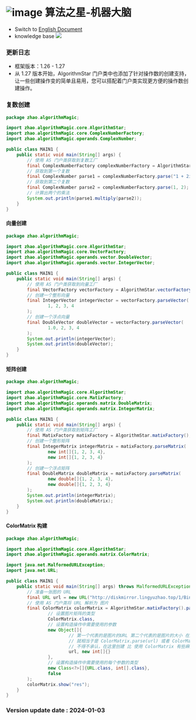 # ![image](https://user-images.githubusercontent.com/113756063/194830221-abe24fcc-484b-4769-b3b7-ec6d8138f436.png) 算法之星-机器大脑

- Switch to [English Document](https://github.com/BeardedManZhao/algorithmStar/blob/Zhao-develop/src_code/README.md)
- knowledge base
  <a href="https://github.com/BeardedManZhao/algorithmStar/blob/main/KnowledgeDocument/knowledge%20base-Chinese.md">
  <img src = "https://user-images.githubusercontent.com/113756063/194838003-7ad14dac-b38c-4b57-a942-ba58f00baaf7.png"/>
  </a>

### 更新日志

* 框架版本：1.26 - 1.27
* 从 1.27 版本开始，AlgorithmStar 门户类中也添加了针对操作数的创建支持，让一些创建操作变的简单且易用，您可以搭配着门户类实现更方便的操作数创建操作。

### 复数创建

```java
package zhao.algorithmMagic;

import zhao.algorithmMagic.core.AlgorithmStar;
import zhao.algorithmMagic.core.ComplexNumberFactory;
import zhao.algorithmMagic.operands.ComplexNumber;

public class MAIN1 {
    public static void main(String[] args) {
        // 使用 AS 门户类获取到复数工厂
        final ComplexNumberFactory complexNumberFactory = AlgorithmStar.complexNumberFactory();
        // 获取到第一个复数
        final ComplexNumber parse1 = complexNumberFactory.parse("1 + 2i");
        // 获取到第二个复数
        final ComplexNumber parse2 = complexNumberFactory.parse(1, 2);
        // 计算出两个的乘法
        System.out.println(parse1.multiply(parse2));
    }
}

```

#### 向量创建

```java
package zhao.algorithmMagic;

import zhao.algorithmMagic.core.AlgorithmStar;
import zhao.algorithmMagic.core.VectorFactory;
import zhao.algorithmMagic.operands.vector.DoubleVector;
import zhao.algorithmMagic.operands.vector.IntegerVector;

public class MAIN1 {
    public static void main(String[] args) {
        // 使用 AS 门户类获取到向量工厂
        final VectorFactory vectorFactory = AlgorithmStar.vectorFactory();
        // 创建一个整形向量
        final IntegerVector integerVector = vectorFactory.parseVector(
                1, 2, 3, 4
        );
        // 创建一个浮点向量
        final DoubleVector doubleVector = vectorFactory.parseVector(
                1.0, 2, 3, 4
        );
        System.out.println(integerVector);
        System.out.println(doubleVector);
    }
}
```

#### 矩阵创建

```java
package zhao.algorithmMagic;

import zhao.algorithmMagic.core.AlgorithmStar;
import zhao.algorithmMagic.core.MatixFactory;
import zhao.algorithmMagic.operands.matrix.DoubleMatrix;
import zhao.algorithmMagic.operands.matrix.IntegerMatrix;

public class MAIN1 {
    public static void main(String[] args) {
        // 使用 AS 门户类获取到矩阵工厂
        final MatixFactory matixFactory = AlgorithmStar.matixFactory();
        // 创建一个整形矩阵
        final IntegerMatrix integerMatrix = matixFactory.parseMatrix(
                new int[]{1, 2, 3, 4},
                new int[]{1, 2, 3, 4}
        );
        // 创建一个浮点矩阵
        final DoubleMatrix doubleMatrix = matixFactory.parseMatrix(
                new double[]{1, 2, 3, 4},
                new double[]{1, 2, 3, 4}
        );
        System.out.println(integerMatrix);
        System.out.println(doubleMatrix);
    }
}

```

#### ColorMatrix 构建

```java
package zhao.algorithmMagic;

import zhao.algorithmMagic.core.AlgorithmStar;
import zhao.algorithmMagic.operands.matrix.ColorMatrix;

import java.net.MalformedURLException;
import java.net.URL;

public class MAIN1 {
    public static void main(String[] args) throws MalformedURLException {
        // 准备一张图的 URL
        final URL url = new URL("http://diskmirror.lingyuzhao.top/1/Binary/%E3%80%8AalgorithmStar%20%E6%9C%BA%E5%99%A8%E5%AD%A6%E4%B9%A0%E3%80%8B%E7%9A%84%E5%B0%81%E9%9D%A2.jpg");
        // 使用 AS 门户类将 URL 解析为 图片
        final ColorMatrix colorMatrix = AlgorithmStar.matixFactory().parseImage(
                // 设置图片矩阵的类型
                ColorMatrix.class,
                // 设置构造操作中需要使用的参数
                new Object[]{
                        // 第一个代表的是图片的URL 第二个代表的是图片的大小 在这里我们没有对图的大小进行设置
                        // 就相当于是 ColorMatrix.parse(url) 或者 ColorMatrix.parse(url, new int[]{})
                        // 不得不承认，在这里创建 比 使用 ColorMatrix 有些麻烦
                        url, new int[]{}
                },
                // 设置构造操作中需要使用的每个参数的类型
                new Class<?>[]{URL.class, int[].class},
                false
        );
        colorMatrix.show("res");
    }
}

```

### Version update date : 2024-01-03